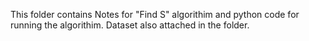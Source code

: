 This folder contains Notes for "Find S" algorithim and python code for running the algorithim. Dataset also attached in the folder.
